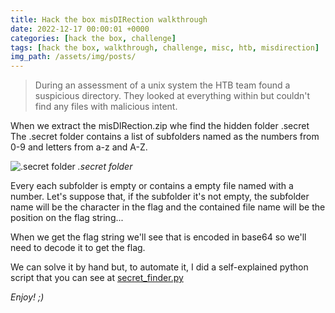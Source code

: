 ```yaml
---
title: Hack the box misDIRection walkthrough
date: 2022-12-17 00:00:01 +0000
categories: [hack the box, challenge]
tags: [hack the box, walkthrough, challenge, misc, htb, misdirection]
img_path: /assets/img/posts/
---
```


>During an assessment of a unix system the HTB team found a suspicious directory. They looked at everything within but couldn't find any files with malicious intent.

When we extract the misDIRection.zip whe find the hidden folder .secret
The .secret folder contains a list of subfolders named as the numbers from 0-9 and letters from a-z and A-Z.

![.secret folder](misdirection.png)
_.secret folder_ 

Every each subfolder is empty or contains a empty file named with a number.
Let's suppose that, if the subfolder it's not empty, the subfolder name will be the character in the flag and the contained file name will be the position on the flag string...

When we get the flag string we'll see that is encoded in base64 so we'll need to decode it to get the flag.

We can solve it by hand but, to automate it, I did a self-explained python script that you can see at [secret_finder.py](https://github.com/rubenhortas/hackthebox/blob/main/misDirection/secret_finder.py)

_Enjoy! ;)_
